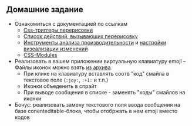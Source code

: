 ## Домашние задание 

- Ознакомиться с документацией по ссылкам
   - [Css-триггеры перерисовки](https://csstriggers.com/)
   - [Список действий, вызывающих перерисовку](https://gist.github.com/paulirish/5d52fb081b3570c81e3a)
   - [Инструменты анализа производительности]( http://bit.ly/perfomance-tools) и [настройки визеализации изменений](http://bit.ly/render-settings )
   - [CSS-Modules](https://github.com/css-modules/css-modules)
- Реализовать в вашем приложении виртуальную клавиатуру emoji
   – Файлы иконок можно взять [из архива](https://drive.google.com/open?id=1L76xAN15qVtYj2lB1pag0SpPX878zQiU)
   - При клике на клавиатуру вставлять соотв "код" смайла в текстовое поле (`:joy:`, `:+1:` и т.п.)
   - Иконки объеденить в спрайт
   - При выводе сообщения в списке - заменять "коды" смайлов на иконки
- Бонус: реализовать замену текстового поля ввода сообщения на базе conenteditable-блока, чтобы отобржать в нем emoji вместо кодов
